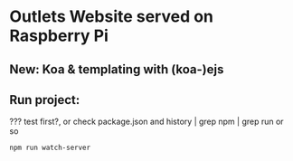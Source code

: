 # Outlets Website served on Raspberry Pi

## New: Koa & templating with (koa-)ejs

## Run project:

??? test first?, or check package.json and history | grep npm | grep run or so

    npm run watch-server
